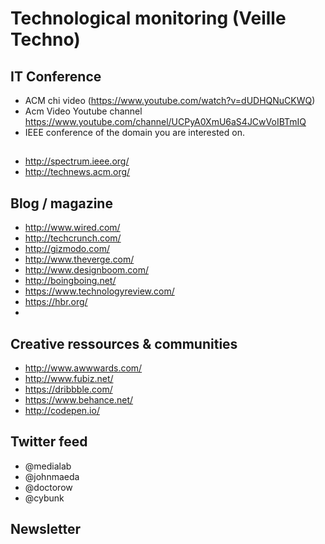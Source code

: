 # Technological monitoring (Veille Techno) 


## IT Conference 

* ACM chi video (https://www.youtube.com/watch?v=dUDHQNuCKWQ)
* Acm Video Youtube channel https://www.youtube.com/channel/UCPyA0XmU6aS4JCwVoIBTmIQ
* IEEE conference of the domain you are interested on. 

## 
* http://spectrum.ieee.org/
* http://technews.acm.org/

## Blog / magazine 

* http://www.wired.com/
* http://techcrunch.com/
* http://gizmodo.com/
* http://www.theverge.com/
* http://www.designboom.com/
* http://boingboing.net/
* https://www.technologyreview.com/
* https://hbr.org/
* 

## Creative ressources & communities 

* http://www.awwwards.com/
* http://www.fubiz.net/
* https://dribbble.com/
* https://www.behance.net/
* http://codepen.io/

## Twitter feed 

* @medialab
* @johnmaeda
* @doctorow
* @cybunk


## Newsletter 

